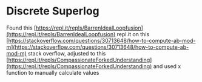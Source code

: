# Discrete Superlog

Found this [https://repl.it/repls/BarrenIdealLoopfusion](https://repl.it/repls/BarrenIdealLoopfusion) repl.it on this [https://stackoverflow.com/questions/30713648/how-to-compute-ab-mod-m](https://stackoverflow.com/questions/30713648/how-to-compute-ab-mod-m) stack overflow, adjusted to this [https://repl.it/repls/CompassionateForkedUnderstanding](https://repl.it/repls/CompassionateForkedUnderstanding) and used x function to manually calculate values

